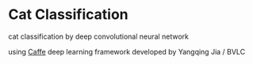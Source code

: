 Cat Classification
===============

cat classification by deep convolutional neural network

using [Caffe](http://caffe.berkeleyvision.org/) deep learning framework developed by Yangqing Jia / BVLC



